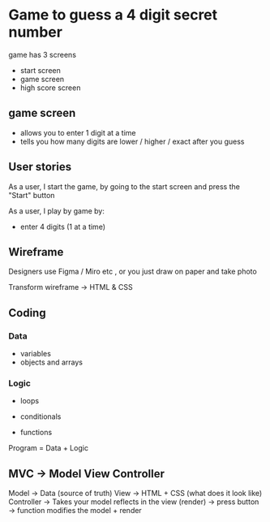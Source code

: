 # Game to guess a 4 digit secret number

game has 3 screens

- start screen
- game screen
- high score screen

## game screen

- allows you to enter 1 digit at a time
- tells you how many digits are lower / higher / exact after you guess

## User stories

As a user, I start the game, by going to the start screen and press the "Start" button

As a user, I play by game by:

- enter 4 digits (1 at a time)

## Wireframe

Designers use Figma / Miro etc , or you just draw on paper and take photo

Transform wireframe -> HTML & CSS

## Coding

### Data

- variables
- objects and arrays

### Logic

- loops
- conditionals

- functions

Program = Data + Logic

## MVC -> Model View Controller

Model -> Data (source of truth)
View -> HTML + CSS (what does it look like)
Controller
-> Takes your model reflects in the view (render)
-> press button -> function modifies the model + render
